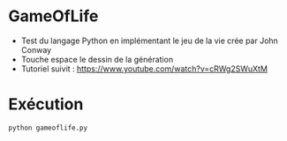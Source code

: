 # GameOfLife
- Test du langage Python en implémentant le jeu de la vie crée par John Conway
- Touche espace le dessin de la génération
- Tutoriel suivit : https://www.youtube.com/watch?v=cRWg2SWuXtM

# Exécution
```python gameoflife.py```

